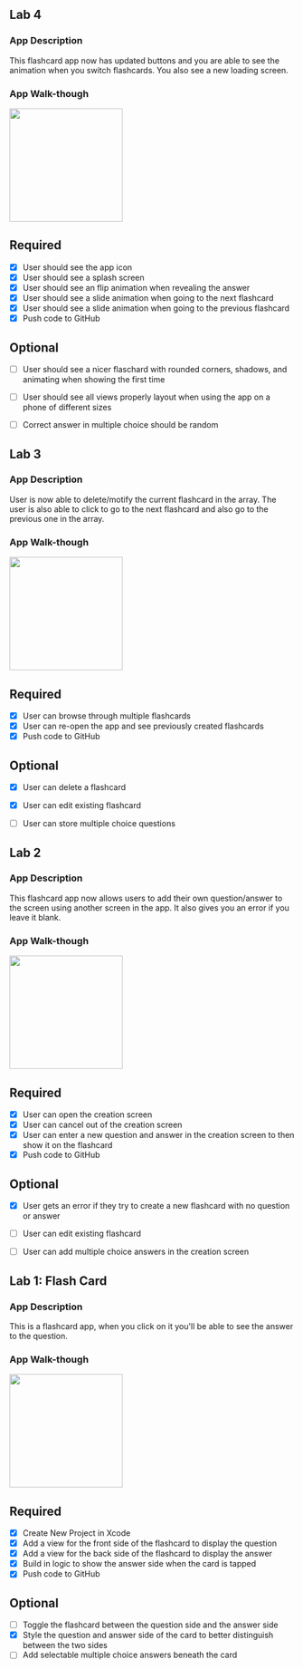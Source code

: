 ## Lab 4

### App Description
This flashcard app now has updated buttons and you are able to see the animation when you switch flashcards. You also see a new loading screen.

### App Walk-though

<img src="https://user-images.githubusercontent.com/22526253/197702406-964628c3-1bae-4def-88f1-b16729fe6231.gif" width=200><br>

## Required
- [x] User should see the app icon 
- [x] User should see a splash screen
- [x] User should see an flip animation when revealing the answer
- [x] User should see a slide animation when going to the next flashcard
- [x] User should see a slide animation when going to the previous flashcard
- [x] Push code to GitHub
## Optional
- [ ] User should see a nicer flaschard with rounded corners, shadows, and animating when showing the first time
- [ ] User should see all views properly layout when using the app on a phone of different sizes
- [ ] Correct answer in multiple choice should be random


## Lab 3

### App Description
User is now able to delete/motify the current flashcard in the array. The user is also able to click to go to the next flashcard and also go to the previous one in the array. 

### App Walk-though
<img src= "https://user-images.githubusercontent.com/22526253/194723446-4974a814-a6fb-4648-a533-de74f8b30b27.gif"
 width=200><br>

## Required
- [x] User can browse through multiple flashcards
- [x] User can re-open the app and see previously created flashcards
- [x] Push code to GitHub
## Optional
- [x] User can delete a flashcard
- [x] User can edit existing flashcard
- [ ] User can store multiple choice questions


## Lab 2

### App Description
This flashcard app now allows users to add their own question/answer to the screen using another screen in the app. It also gives you an error if you leave it blank.  

### App Walk-though
<img src="https://user-images.githubusercontent.com/22526253/193472063-0d980efb-efa2-403e-a122-9a1cdd2dd094.gif" width=200><br>

## Required
- [x] User can open the creation screen
- [x] User can cancel out of the creation screen
- [x] User can enter a new question and answer in the creation screen to then show it on the flashcard
- [x] Push code to GitHub
## Optional
- [x] User gets an error if they try to create a new flashcard with no question or answer
- [ ] User can edit existing flashcard
- [ ] User can add multiple choice answers in the creation screen


## Lab 1: Flash Card

### App Description
This is a flashcard app, when you click on it you'll be able to see the answer to the question. 

### App Walk-though
<img src="https://user-images.githubusercontent.com/22526253/190436753-3ee9f3cf-92fd-49c0-b405-99bf01e1ba7b.gif" width=200><br>

## Required
- [x] Create New Project in Xcode
- [x] Add a view for the front side of the flashcard to display the question
- [x] Add a view for the back side of the flashcard to display the answer
- [x] Build in logic to show the answer side when the card is tapped
- [x] Push code to GitHub
## Optional
- [ ] Toggle the flashcard between the question side and the answer side
- [x] Style the question and answer side of the card to better distinguish between the two sides
- [ ] Add selectable multiple choice answers beneath the card
